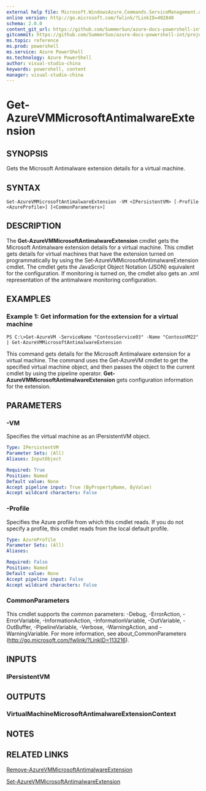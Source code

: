 ```yaml
---
external help file: Microsoft.WindowsAzure.Commands.ServiceManagement.dll-Help.xml
online version: http://go.microsoft.com/fwlink/?LinkID=402840
schema: 2.0.0
content_git_url: https://github.com/SummerSun/azure-docs-powershell-int/projects/azure-docs-powershell-int/azureps-cmdlets-docs/ServiceManagement/Azure.Service/v0.9.8/CmdletMDs/Get-AzureVMMicrosoftAntimalwareExtension.md
gitcommit: https://github.com/SummerSun/azure-docs-powershell-int/projects/azure-docs-powershell-int/azureps-cmdlets-docs/ServiceManagement/Azure.Service/v0.9.8/CmdletMDs/Get-AzureVMMicrosoftAntimalwareExtension.md
ms.topic: reference
ms.prod: powershell
ms.service: Azure PowerShell
ms.technology: Azure PowerShell
author: visual-studio-china
keywords: powershell, content
manager: visual-studio-china
---
```


# Get-AzureVMMicrosoftAntimalwareExtension

## SYNOPSIS
Gets the Microsoft Antimalware extension details for a virtual machine.

## SYNTAX

```
Get-AzureVMMicrosoftAntimalwareExtension -VM <IPersistentVM> [-Profile <AzureProfile>] [<CommonParameters>]
```

## DESCRIPTION
The **Get-AzureVMMicrosoftAntimalwareExtension** cmdlet gets the Microsoft Antimalware extension details for a virtual machine.
This cmdlet gets details for virtual machines that have the extension turned on programmatically by using the Set-AzureVMMicrosoftAntimalwareExtension cmdlet.
The cmdlet gets the JavaScript Object Notation (JSON) equivalent for the configuration. 
If monitoring is turned on, the cmdlet also gets an .xml representation of the antimalware monitoring configuration.

## EXAMPLES

### Example 1: Get information for the extension for a virtual machine
```
PS C:\>Get-AzureVM -ServiceName "ContosoService03" -Name "ContosoVM22" | Get-AzureVMMicrosoftAntimalwareExtension
```

This command gets details for the Microsoft Antimalware extension for a virtual machine.
The command uses the Get-AzureVM cmdlet to get the specified virtual machine object, and then passes the object to the current cmdlet by using the pipeline operator.
**Get-AzureVMMicrosoftAntimalwareExtension** gets configuration information for the extension.

## PARAMETERS

### -VM
Specifies the virtual machine as an IPersistentVM object.

```yaml
Type: IPersistentVM
Parameter Sets: (All)
Aliases: InputObject

Required: True
Position: Named
Default value: None
Accept pipeline input: True (ByPropertyName, ByValue)
Accept wildcard characters: False
```

### -Profile
Specifies the Azure profile from which this cmdlet reads.
If you do not specify a profile, this cmdlet reads from the local default profile.

```yaml
Type: AzureProfile
Parameter Sets: (All)
Aliases: 

Required: False
Position: Named
Default value: None
Accept pipeline input: False
Accept wildcard characters: False
```

### CommonParameters
This cmdlet supports the common parameters: -Debug, -ErrorAction, -ErrorVariable, -InformationAction, -InformationVariable, -OutVariable, -OutBuffer, -PipelineVariable, -Verbose, -WarningAction, and -WarningVariable. For more information, see about_CommonParameters (http://go.microsoft.com/fwlink/?LinkID=113216).

## INPUTS

### IPersistentVM

## OUTPUTS

### VirtualMachineMicrosoftAntimalwareExtensionContext

## NOTES

## RELATED LINKS

[Remove-AzureVMMicrosoftAntimalwareExtension](.\Remove-AzureVMMicrosoftAntimalwareExtension.md)

[Set-AzureVMMicrosoftAntimalwareExtension](.\Set-AzureVMMicrosoftAntimalwareExtension.md)


